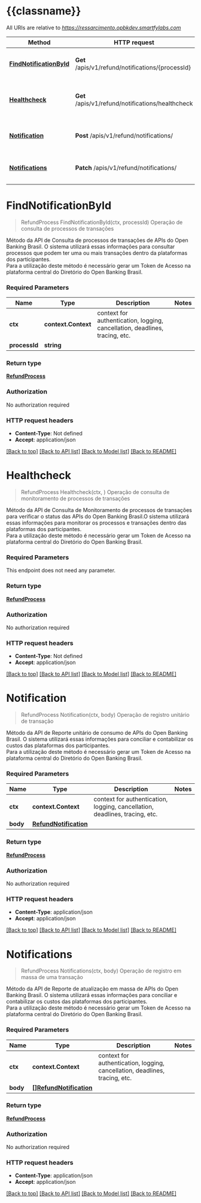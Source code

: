 # {{classname}}

All URIs are relative to *https://ressarcimento.opbkdev.smartfylabs.com*

Method | HTTP request | Description
------------- | ------------- | -------------
[**FindNotificationById**](RefundAPIV1Api.md#FindNotificationById) | **Get** /apis/v1/refund/notifications/{processId} | Operação de consulta de processos de transações
[**Healthcheck**](RefundAPIV1Api.md#Healthcheck) | **Get** /apis/v1/refund/notifications/healthcheck | Operação de consulta de monitoramento de processos de transações
[**Notification**](RefundAPIV1Api.md#Notification) | **Post** /apis/v1/refund/notifications/ | Operação de registro unitário de transação 
[**Notifications**](RefundAPIV1Api.md#Notifications) | **Patch** /apis/v1/refund/notifications/ | Operação de registro em massa de uma transação

# **FindNotificationById**
> RefundProcess FindNotificationById(ctx, processId)
Operação de consulta de processos de transações

Método da API de Consulta de processos de transações de APIs do Open Banking Brasil. O sistema utilizará essas informações para consultar processos que podem ter uma ou mais transações dentro da plataformas dos participantes. <br> Para a utilização deste método é necessário gerar um Token de Acesso na plataforma central do Diretório do Open Banking Brasil.

### Required Parameters

Name | Type | Description  | Notes
------------- | ------------- | ------------- | -------------
 **ctx** | **context.Context** | context for authentication, logging, cancellation, deadlines, tracing, etc.
  **processId** | **string**|  | 

### Return type

[**RefundProcess**](RefundProcess.md)

### Authorization

No authorization required

### HTTP request headers

 - **Content-Type**: Not defined
 - **Accept**: application/json

[[Back to top]](#) [[Back to API list]](../README.md#documentation-for-api-endpoints) [[Back to Model list]](../README.md#documentation-for-models) [[Back to README]](../README.md)

# **Healthcheck**
> RefundProcess Healthcheck(ctx, )
Operação de consulta de monitoramento de processos de transações

Método da API de Consulta de Monitoramento de processos de transações para verificar o status das APIs do Open Banking Brasil.O sistema utilizará essas informações para monitorar os processos e transações dentro das plataformas dos participantes. <br> Para a utilização deste método é necessário gerar um Token de Acesso na plataforma central do Diretório do Open Banking Brasil.

### Required Parameters
This endpoint does not need any parameter.

### Return type

[**RefundProcess**](RefundProcess.md)

### Authorization

No authorization required

### HTTP request headers

 - **Content-Type**: Not defined
 - **Accept**: application/json

[[Back to top]](#) [[Back to API list]](../README.md#documentation-for-api-endpoints) [[Back to Model list]](../README.md#documentation-for-models) [[Back to README]](../README.md)

# **Notification**
> RefundProcess Notification(ctx, body)
Operação de registro unitário de transação 

Método da API de Reporte unitário de consumo de APIs do Open Banking Brasil. O sistema utilizará essas informações para conciliar e contabilizar os custos das plataformas dos participantes. <br> Para a utilização deste método é necessário gerar um Token de Acesso na plataforma central do Diretório do Open Banking Brasil.

### Required Parameters

Name | Type | Description  | Notes
------------- | ------------- | ------------- | -------------
 **ctx** | **context.Context** | context for authentication, logging, cancellation, deadlines, tracing, etc.
  **body** | [**RefundNotification**](RefundNotification.md)|  | 

### Return type

[**RefundProcess**](RefundProcess.md)

### Authorization

No authorization required

### HTTP request headers

 - **Content-Type**: application/json
 - **Accept**: application/json

[[Back to top]](#) [[Back to API list]](../README.md#documentation-for-api-endpoints) [[Back to Model list]](../README.md#documentation-for-models) [[Back to README]](../README.md)

# **Notifications**
> RefundProcess Notifications(ctx, body)
Operação de registro em massa de uma transação

Método da API de Reporte de atualização em massa de APIs do Open Banking Brasil. O sistema utilizará essas informações para conciliar e contabilizar os custos das plataformas dos participantes. <br> Para a utilização deste método é necessário gerar um Token de Acesso na plataforma central do Diretório do Open Banking Brasil.

### Required Parameters

Name | Type | Description  | Notes
------------- | ------------- | ------------- | -------------
 **ctx** | **context.Context** | context for authentication, logging, cancellation, deadlines, tracing, etc.
  **body** | [**[]RefundNotification**](RefundNotification.md)|  | 

### Return type

[**RefundProcess**](RefundProcess.md)

### Authorization

No authorization required

### HTTP request headers

 - **Content-Type**: application/json
 - **Accept**: application/json

[[Back to top]](#) [[Back to API list]](../README.md#documentation-for-api-endpoints) [[Back to Model list]](../README.md#documentation-for-models) [[Back to README]](../README.md)

